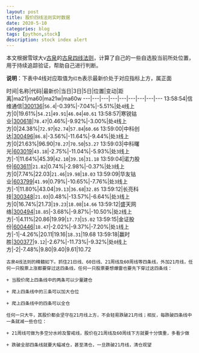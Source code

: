 ```yaml
---
layout: post
title: 股价四线法则实时数据
date: 2020-5-10
categories: blog
tags: [python,stock]
description: stock index alert
---
```



本文根据雪球大v[古泉](https://xueqiu.com/u/7148646888)的[古泉四线法则](https://xueqiu.com/7148646888/130498192)，计算了自己的一些自选股当前所处位置，用于持续追踪验证，帮助自己进行判断。

**说明**：下表中4线对应取值为`红色`表示最新价处于对应指标上方，属正面

时间|名称|代码|最新价|当日|3日|5日|位置|变动|距离|ma21|ma60|ma21w|ma60w
---|---|---|---|---|---|---|---|---
13:58:54|信维通信|[300136](https://xueqiu.com/S/SZ300136)|`56.4`|-0.39%|-7.04%|-5.51%|处`4`线上方|0|19.61%|`54.21`|`49.91`|`46.04`|`40.61`
13:58:57|寒锐钴业|[300618](https://xueqiu.com/S/SZ300618)|`78.47`|0.46%|-9.92%|-3.00%|处`4`线上方|0|24.38%|`72.97`|`62.74`|`57.84`|`60.66`
13:59:00|中科创达|[300496](https://xueqiu.com/S/SZ300496)|`86.8`|-3.56%|-11.64%|-9.44%|处`3`线上方|0|21.63%|96.90|`78.27`|`70.50`|`53.27`
13:59:03|中科曙光|[603019](https://xueqiu.com/S/SH603019)|`43.18`|-2.75%|-11.04%|-5.93%|处`3`线上方|-1|11.64%|45.39|`42.10`|`39.16`|`31.18`
13:59:04|诺力股份|[603611](https://xueqiu.com/S/SH603611)|`21.82`|0.74%|-2.98%|-0.37%|处`3`线上方|0|7.74%|22.03|`21.46`|`19.98`|`18.03`
13:59:09|华友钴业|[603799](https://xueqiu.com/S/SH603799)|`41.99`|0.79%|-10.65%|-7.76%|处`3`线上方|-1|11.80%|43.04|`39.13`|`36.68`|`32.85`
13:59:12|长亮科技|[300348](https://xueqiu.com/S/SZ300348)|`21.03`|0.48%|-13.57%|-6.64%|处`3`线上方|0|16.74%|21.73|`19.23`|`18.08`|`14.66`
13:59:12|盛天网络|[300494](https://xueqiu.com/S/SZ300494)|`18.85`|-3.68%|-9.87%|-10.50%|处`2`线上方|-1|4.11%|20.86|19.99|`17.73`|`15.02`
13:59:15|金证股份|[600446](https://xueqiu.com/S/SH600446)|`18.47`|-2.02%|-9.37%|-7.20%|处`1`线上方|-1|-4.26%|20.11|19.16|`18.31`|19.68
13:59:18|赢时胜|[300377](https://xueqiu.com/S/SZ300377)|`9.12`|-2.67%|-11.73%|-9.32%|处`0`线上方|-2|-7.48%|9.80|9.40|9.61|10.72

```
古泉4线法则的精髓如下。抓住21日线、60日线、21周线及60周线等四条线，外加21月线，任何一只股票上涨都要穿过这四条线，任何一只股票要想爆雷也要先下穿过这四条线：

+ 当股价爬上四条线中的两条可以少量建仓

+ 爬上四条线中的三条可以加大仓位

+ 爬上四条线中的四条可以全仓

任何一只大牛，其股价都会坚守在21月线上方，不会轻易跌破21月线；相反，每跌破四条线中一条就减一些仓位：

+ 21周线可做为多空分水岭及警戒线，股价在21周线及60周线下方就要十分慎重，多看少做

+ 跌破全部四条线就要大幅减仓，甚至清仓，一旦跌破21月线，清仓观望
```
